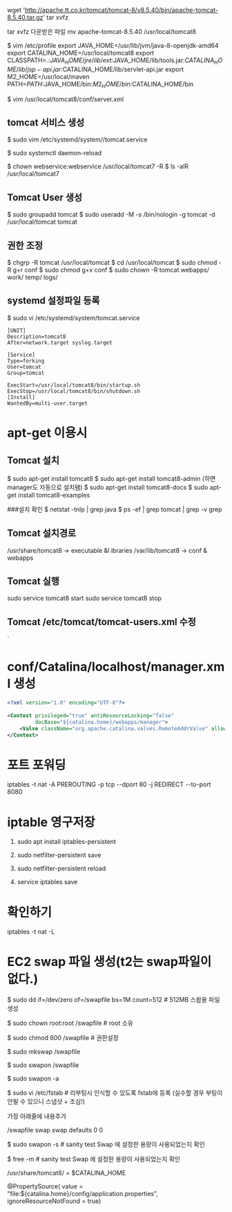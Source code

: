 wget 'http://apache.tt.co.kr/tomcat/tomcat-8/v8.5.40/bin/apache-tomcat-8.5.40.tar.gz'
tar xvfz

tar xvfz 다운받은 파일  mv apache-tomcat-8.5.40 /usr/local/tomcat8


$ vim /etc/profile
export JAVA_HOME=/usr/lib/jvm/java-8-openjdk-amd64
export CATALINA_HOME=/usr/local/tomcat8 export CLASSPATH=.:$JAVA_HOME/jre/lib/ext:$JAVA_HOME/lib/tools.jar:$CATALINA_HOME/lib/jsp-api.jar:$CATALINA_HOME/lib/servlet-api.jar export M2_HOME=/usr/local/maven 
PATH=$PATH:$JAVA_HOME/bin:$M2_HOME/bin:$CATALINA_HOME/bin


$ vim /usr/local/tomcat8/conf/server.xml
<Connector port="8080" protocol="HTTP/1.1" URIEncoding ="UTF-8">

## tomcat 서비스 생성

$ sudo vim /etc/systemd/system//tomcat.service


 $ sudo systemctl daemon-reload


$ chown webservice:webservice /usr/local/tomcat7 -R
$ ls -alR /usr/local/tomcat7

## Tomcat User 생성

$ sudo groupadd tomcat
$ sudo useradd -M -s /bin/nologin -g tomcat -d /usr/local/tomcat tomcat


## 권한 조정

$ chgrp -R tomcat /usr/local/tomcat
$ cd /usr/local/tomcat
$ sudo chmod -R g+r conf
$ sudo chmod g+x conf
$ sudo chown -R tomcat webapps/ work/ temp/ logs/

## systemd 설정파일 등록
$ sudo vi /etc/systemd/system/tomcat.service
```
[UNIT]
Description=tomcat8
After=network.target syslog.target

[Service]
Type=forking
User=tomcat
Group=tomcat

ExecStart=/usr/local/tomcat8/bin/startup.sh
ExecStop=/usr/local/tomcat8/bin/shutdown.sh
[Install]
WantedBy=multi-user.target
```



# apt-get 이용시

## Tomcat 설치
$ sudo apt-get install tomcat8
$ sudo apt-get install tomcat8-admin   (하면 manager도 자동으로 설치됌)
$ sudo apt-get install tomcat8-docs
$ sudo apt-get install tomcat8-examples

###설치 확인
$ netstat -tnlp | grep java
$ ps -ef | grep tomcat | grep -v grep

## Tomcat 설치경로
/usr/share/tomcat8  →  executable &l ibraries
/var/lib/tomcat8  →  conf & webapps

## Tomcat 실행
sudo service tomcat8 start
sudo service tomcat8 stop

## Tomcat /etc/tomcat/tomcat-users.xml 수정
<role rolename="manager-gui"/>
<role rolename="manager-script"/>`
<role rolename="manager-jmx"/>
<role rolename="manager-status"/>
<role rolename="admin-gui"/>
<role rolename="admin-script"/>
<user username="admin" password="admin" roles="manager-gui,manager-script,manager-jmx,manager-status,admin-gui,admin-script"/>


# conf/Catalina/localhost/manager.xml 생성
```xml
<?xml version="1.0" encoding="UTF-8"?>
 
<Context privileged="true" antiResourceLocking="false" 
         docBase="${catalina.home}/webapps/manager">
    <Valve className="org.apache.catalina.valves.RemoteAddrValve" allow="^.*$" />
</Context>
```


# 포트 포워딩
iptables -t nat -A PREROUTING -p tcp --dport 80 -j REDIRECT --to-port 8080

# iptable 영구저장
1. sudo apt install iptables-persistent
2. sudo netfilter-persistent save
3. sudo netfilter-persistent reload

2. service iptables save
# 확인하기 
iptables -t nat -L


# EC2 swap 파일 생성(t2는 swap파일이 없다.)


$ sudo dd if=/dev/zero of=/swapfile bs=1M count=512     # 512MB 스왑용 파일 생성
   
$ sudo chown root:root /swapfile    # root 소유
   
$ sudo chmod 600 /swapfile          # 권한설정
   
$ sudo mkswap /swapfile
   
$ sudo swapon /swapfile
  
$ sudo swapon -a
  
   
 
$ sudo vi /etc/fstab        # 리부팅시 인식할 수 있도록 fstab에 등록 (실수할 경우 부팅이 안될 수 있으니 스냅샷 + 조심!)
   
가장 아래줄에 내용추가
   
/swapfile   swap   swap   defaults  0  0
   
 
$ sudo swapon -s    # sanity test  Swap 에 설정한 용량이 사용되었는지 확인
   
$ free -m           # sanity test  Swap 에 설정한 용량이 사용되었는지 확인

/usr/share/tomcat8/ = $CATALINA_HOME

@PropertySource( value = "file:${catalina.home}/config/application.properties", ignoreResourceNotFound = true)